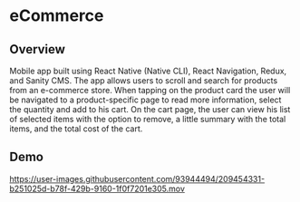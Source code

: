 # eCommerce

## Overview

Mobile app built using React Native (Native CLI), React Navigation, Redux, and Sanity CMS.
The app allows users to scroll and search for products from an e-commerce store.
When tapping on the product card the user will be navigated to a product-specific page to read more information, select the quantity and add to his cart. On the cart page, the user can view his list of selected items with the option to remove, a little summary with the total items, and the total cost of the cart.

## Demo

https://user-images.githubusercontent.com/93944494/209454331-b251025d-b78f-429b-9160-1f0f7201e305.mov
